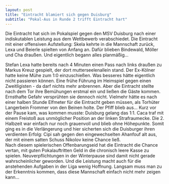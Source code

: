 ```yaml
---
layout: post
title: "Eintracht blamiert sich gegen Duisburg"
subtitle: "Pokal-Aus in Runde 2 trifft Eintracht hart"
---
```


Die Eintracht hat sich im Pokalspiel gegen den MSV Duisburg nach einer indiskutablen Leistung aus dem Wettbewerb verabschiedet. Die Eintracht mit einer offensiven Aufstellung: Skela kehrte in die Mannschaft zurück, Lexa und Beierle spielten von Anfang an. Dafür blieben Bindewald, Möller und Cha draußen. Und eigentlich begann alles planmäßig...

Stefan Lexa hatte bereits nach 4 Minuten einen Pass nach links draußen zu Markus Kreuz gespielt, der dort mutterseelenallein stand. Der Ex-Kölner hatte keine Mühe zum 1:0 einzuschießen. Was besseres hätte eigentlich nicht passieren können. Eine frühe Führung im Heimspiel gegen einen Zweitligisten - da darf nichts mehr anbrennen. Aber die Eintracht stellte nach dem Tor ihre Bemühungen erstmal ein und ließen die Gäste kommen. Ernsthafte Gefahr versprühten sie dennoch nicht. Vielmehr hätte es nach einer halben Stunde Elfmeter für die Eintracht geben müssen, als Torhüter Langerbein Frommer von den Beinen holte. Der Pfiff blieb aus... Kurz vor der Pause kam, was kommen musste: Duisburg gelang das 1:1. Caca traf mit einem Freistoß aus unmöglicher Position an der linken Strafraumecke. Die 2. Halbzeit war einfach nur noch grauenvoll und blieb ohne Höhepunkte. Somit ging es in die Verlängerung und hier sicherten sich die Duisburger ihren verdienten Erfolg: Cipi sah gegen den eingewechselten Ahanfouf alt aus, der mit einem satten Schuss Nikolov keine Chance ließ.  
Nach diesem spielerischen Offenbarungseid hat die Eintracht die Chance vertan, mit guten Pokalauftritten Geld in die chronisch leere Kasse zu spielen. Neuverpflichtungen in der Winterpause sind damit nicht gerade wahrscheinlicher geworden. Und die Leistung macht auch für die anstehenden Aufgaben in der Liga wenig Hoffnung. Langsam muss man zu der Erkenntnis kommen, dass diese Mannschaft einfach nicht mehr zeigen kann...
